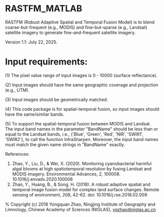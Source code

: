 # RASTFM_MATLAB
RASTFM (Robust Adaptive Spatial and Temporal Fusion Model) is to blend coarse-but-frequent (e.g., MODIS) and fine-but-sparse (e.g., Landsat) satellite imagery to generate fine-and-frequent satellite imagery.

Version 1.1: July 22, 2025.

Input requirements:
===================================================================================================================================================================
(1) The pixel value range of input images is 0 - 10000 (surface reflectance).

(2) Input images should have the same geographic coverage and projection (e.g., UTM).

(3) Input images should be geometrically matched. 

(4) This code package is for spatial-temporal fusion, so input images should have the same/similar bands.

(5) To support the spatial-temporal fusion between MODIS and Landsat. The input band names in the parameter "BandName" should be less than or equal to the Landsat bands, i.e., {'Blue', 'Green', 'Red', 'NIR', 'SWIR1', 'SWIR2'}, to call the function IntraSharpen. Moreover, the input band names must match the given name strings in "BandName" exactly.
    
References:

1. Zhao, Y., Liu, D., & Wei, X. (2020). Monitoring cyanobacterial harmful algal blooms at high spatiotemporal resolution by fusing Landsat and MODIS imagery. Environmental Advances, 2, 100008. 10.1016/j.envadv.2020.100008
2. Zhao, Y., Huang, B., & Song, H. (2018). A robust adaptive spatial and temporal image fusion model for complex land surface changes. Remote sensing of environment, 208, 42-62. doi: 10.1016/j.rse.2018.02.009

% Copyright (c) 2018 Yongquan Zhao, Ningjing Institute of Geography and Limnology, Chinese Academy of Sciences (NIGLAS), yqzhao@niglas.ac.cn
